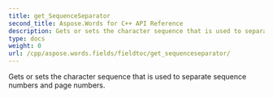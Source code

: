 ```yaml
---
title: get_SequenceSeparator
second_title: Aspose.Words for C++ API Reference
description: Gets or sets the character sequence that is used to separate sequence numbers and page numbers. 
type: docs
weight: 0
url: /cpp/aspose.words.fields/fieldtoc/get_sequenceseparator/
---
```


Gets or sets the character sequence that is used to separate sequence numbers and page numbers. 

